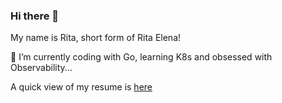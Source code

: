 ### Hi there 👋
My name is Rita, short form of  Rita Elena!

🔭 I’m currently coding with Go, learning K8s and obsessed with Observability...

A quick view of my resume is [here](https://relopezz.github.io/relopezz/resume.html)

<!--
**relopezz/relopezz** is a ✨ _special_ ✨ repository because its `README.md` (this file) appears on your GitHub profile.

Here are some ideas to get you started:

- 
- 🌱 I’m currently learning ...
- 👯 I’m looking to collaborate on ...
- 🤔 I’m looking for help with ...
- 💬 Ask me about ...
- 📫 How to reach me: ...
- 😄 Pronouns: ...
- ⚡ Fun fact: ...
-->
